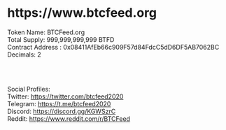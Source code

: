 <h1>https://www.btcfeed.org</h1>
  
Token Name: BTCFeed.org <br>
Total Supply: 999,999,999,999 BTFD <br>
Contract Address : 0x08411AfEb66c909F57d84FdcC5dD6DF5AB7062BC <br>
Decimals: 2<br>

<br>
<br>

Social Profiles:<br>
Twitter: https://twitter.com/btcfeed2020<br>
Telegram: https://t.me/btcfeed2020<br>
Discord: https://discord.gg/KGWSzrC<br>
Reddit: https://www.reddit.com/r/BTCFeed<br>
